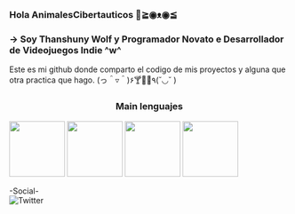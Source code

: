 ### Hola AnimalesCibertauticos 👋≧◉ᴥ◉≦
### -> Soy Thanshuny Wolf y Programador Novato e Desarrollador de Videojuegos Indie ^w^
Este es mi github donde comparto el codigo de mis proyectos y alguna que otra practica que hago. (っ＾▿＾)۶🍸🌟🍺٩(˘◡˘ )



<h3><center>Main lenguajes<br/></center></h3>
<img src="https://cdn.jsdelivr.net/npm/programming-languages-logos/src/javascript/javascript.png" height="100">
<img src="https://www.php.net//images/logos/new-php-logo.svg" height="100">
<img src="https://cdn.jsdelivr.net/npm/programming-languages-logos/src/javascript/javascript.png" height="100">
<img src="https://cdn.jsdelivr.net/npm/programming-languages-logos/src/javascript/javascript.png" height="100">


-Social-<br/>
![Twitter](https://img.shields.io/twitter/follow/Thanshuny_Wolf?label=Thanshuny_Wolf&style=social)

<!--
**Thanshuny/Thanshuny** is a ✨ _special_ ✨ repository because its `README.md` (this file) appears on your GitHub profile.

Here are some ideas to get you started:

- 🔭 I’m currently working on ...
- 🌱 I’m currently learning ...
- 👯 I’m looking to collaborate on ...
- 🤔 I’m looking for help with ...
- 💬 Ask me about ...
- 📫 How to reach me: ...
- 😄 Pronouns: ...
- ⚡ Fun fact: ...
-->
